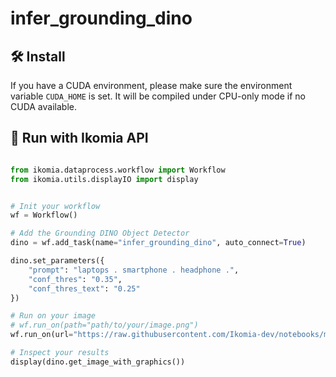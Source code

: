 # infer_grounding_dino


## :hammer_and_wrench: Install 

If you have a CUDA environment, please make sure the environment variable `CUDA_HOME` is set. It will be compiled under CPU-only mode if no CUDA available.

## :rocket: Run with Ikomia API
```python

from ikomia.dataprocess.workflow import Workflow
from ikomia.utils.displayIO import display


# Init your workflow
wf = Workflow()    

# Add the Grounding DINO Object Detector
dino = wf.add_task(name="infer_grounding_dino", auto_connect=True)

dino.set_parameters({
    "prompt": "laptops . smartphone . headphone .",
    "conf_thres": "0.35",
    "conf_thres_text": "0.25"
})

# Run on your image  
# wf.run_on(path="path/to/your/image.png")
wf.run_on(url="https://raw.githubusercontent.com/Ikomia-dev/notebooks/main/examples/img/img_work.jpg")

# Inspect your results
display(dino.get_image_with_graphics())